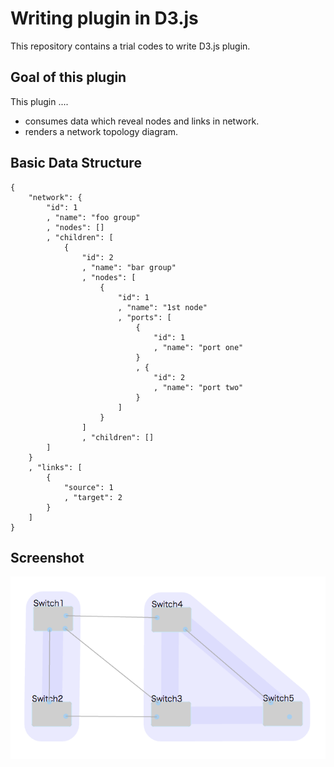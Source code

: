 # Writing plugin in D3.js

This repository contains a trial codes to write D3.js plugin.

## Goal of this plugin

This plugin ....

* consumes data which reveal nodes and links in network.
* renders a network topology diagram.

## Basic Data Structure

```
{
    "network": {
        "id": 1
        , "name": "foo group"
        , "nodes": []
        , "children": [
            {
                "id": 2
                , "name": "bar group"
                , "nodes": [
                    {
                        "id": 1
                        , "name": "1st node"
                        , "ports": [
                            {
                                "id": 1
                                , "name": "port one"
                            }
                            , {
                                "id": 2
                                , "name": "port two"
                            }
                        ]
                    }
                ]
                , "children": []
        ]
    }
    , "links": [
        {
            "source": 1
            , "target": 2
        }
    ]
}
```

## Screenshot

![screen shot](screenshot.png)
